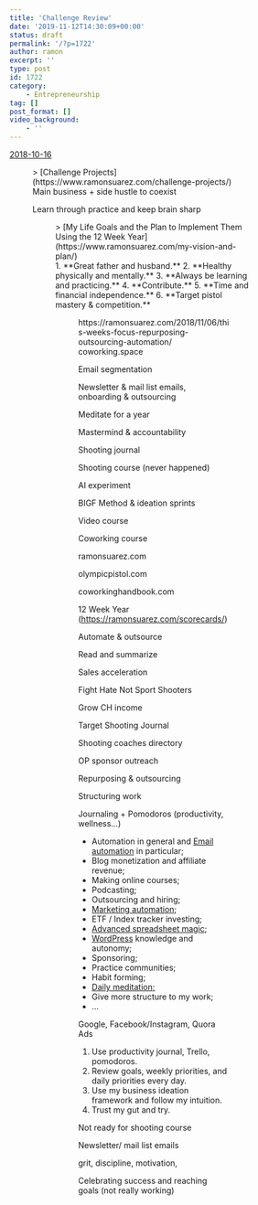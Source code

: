 ```yaml
---
title: 'Challenge Review'
date: '2019-11-12T14:30:09+00:00'
status: draft
permalink: '/?p=1722'
author: ramon
excerpt: ''
type: post
id: 1722
category:
    - Entrepreneurship
tag: []
post_format: []
video_background:
    - ''
---
```

[2018-10-16](https://ramonsuarez.com/launching-at-least-one-project-every-month-my-entrepreneurship-learning-challenge/)

<figure class="wp-block-embed-wordpress wp-block-embed is-type-wp-embed is-provider-ramon-suarez"><div class="wp-block-embed__wrapper">> [Challenge Projects](https://www.ramonsuarez.com/challenge-projects/)

<iframe class="wp-embedded-content" data-secret="mzKUzcxvzQ" frameborder="0" height="282" marginheight="0" marginwidth="0" sandbox="allow-scripts" scrolling="no" security="restricted" src="https://www.ramonsuarez.com/challenge-projects/embed/#?secret=dZ2nSRQ3qD#?secret=mzKUzcxvzQ" style="position: absolute; clip: rect(1px, 1px, 1px, 1px);" title="“Challenge Projects” — Ramon Suarez" width="500"></iframe></div>Main business + side hustle to coexist

Learn through practice and keep brain sharp

<figure class="wp-block-embed-wordpress wp-block-embed is-type-wp-embed is-provider-ramon-suarez"><div class="wp-block-embed__wrapper">> [My Life Goals and the Plan to Implement Them Using the 12 Week Year](https://www.ramonsuarez.com/my-vision-and-plan/)

<iframe class="wp-embedded-content" data-secret="JG6NOjUROy" frameborder="0" height="282" marginheight="0" marginwidth="0" sandbox="allow-scripts" scrolling="no" security="restricted" src="https://www.ramonsuarez.com/my-vision-and-plan/embed/#?secret=owgTltJJ85#?secret=JG6NOjUROy" style="position: absolute; clip: rect(1px, 1px, 1px, 1px);" title="“My Life Goals and the Plan to Implement Them Using the 12 Week Year” — Ramon Suarez" width="500"></iframe></div>1. **Great father and husband.**
2. **Healthy physically and mentally.**
3. **Always be learning and practicing.**
4. **Contribute.**
5. **Time and financial independence.**
6. **Target pistol mastery &amp; competition.**

<figure class="wp-block-embed"><div class="wp-block-embed__wrapper">https://ramonsuarez.com/2018/11/06/this-weeks-focus-repurposing-outsourcing-automation/ </div>coworking.space

Email segmentation

Newsletter &amp; mail list emails, onboarding &amp; outsourcing

Meditate for a year

Mastermind &amp; accountability

Shooting journal

Shooting course (never happened)

AI experiment

BIGF Method &amp; ideation sprints

Video course

Coworking course

ramonsuarez.com

olympicpistol.com

coworkinghandbook.com

12 Week Year (<https://ramonsuarez.com/scorecards/>)

Automate &amp; outsource

Read and summarize

Sales acceleration

Fight Hate Not Sport Shooters

Grow CH income

Target Shooting Journal

Shooting coaches directory

OP sponsor outreach

Repurposing &amp; outsourcing

Structuring work

Journaling + Pomodoros (productivity, wellness…)

- Automation in general and [Email automation](http://ramonsuarez.com/dipping-my-toes-into-email-marketing-automation/) in particular;
- Blog monetization and affiliate revenue;
- Making online courses;
- Podcasting;
- Outsourcing and hiring;
- [Marketing automation](http://ramonsuarez.com/dipping-my-toes-into-email-marketing-automation/);
- ETF / Index tracker investing;
- [Advanced spreadsheet magic](https://courses.benlcollins.com/p/advanced30);
- [WordPress](https://www.wordpress.com/) knowledge and autonomy;
- Sponsoring;
- Practice communities;
- Habit forming;
- [Daily meditation;](http://ramonsuarez.com/meditate-every-day-for-a-year/)
- Give more structure to my work;
- …

Google, Facebook/Instagram, Quora Ads

1. Use productivity journal, Trello, pomodoros.
2. Review goals, weekly priorities, and daily priorities every day.
3. Use my business ideation framework and follow my intuition.
4. Trust my gut and try.

Not ready for shooting course

Newsletter/ mail list emails

grit, discipline, motivation,

Celebrating success and reaching goals (not really working)